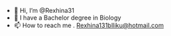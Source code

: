 - 👋 Hi, I’m @Rexhina31
- 👀 I have a Bachelor degree in Biology 
- 📫 How to reach me . Rexhina131blliku@hotmail.com 

<!---
Rexhina31/Rexhina31 is a ✨ special ✨ repository because its `README.md` (this file) appears on your GitHub profile.
You can click the Preview link to take a look at your changes.
--->

